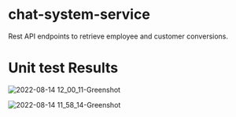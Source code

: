 # chat-system-service
Rest API endpoints to retrieve employee and customer conversions.
# Unit test Results

![2022-08-14 12_00_11-Greenshot](https://user-images.githubusercontent.com/77870940/184525364-bf64ed1e-9cd3-41b2-9645-422ecd2da9f6.png)

![2022-08-14 11_58_14-Greenshot](https://user-images.githubusercontent.com/77870940/184525311-006de79b-62bd-4640-b224-36c85b97d695.png)
